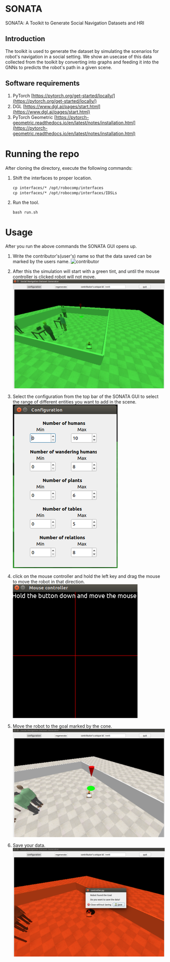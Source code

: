 # SONATA

SONATA: A Toolkit to Generate Social Navigation Datasets and HRI

## Introduction

The toolkit is used to generate the dataset by simulating the scenarios for robot's navigation in a social setting. We show an usecase of this data collected from the toolkit by converting into graphs and feeding it into the GNNs to predicts the robot's path in a given scene.

## Software requirements
1. PyTorch [https://pytorch.org/get-started/locally/](https://pytorch.org/get-started/locally/)
2. DGL [https://www.dgl.ai/pages/start.html](https://www.dgl.ai/pages/start.html)
3. PyTorch Geometric [https://pytorch-geometric.readthedocs.io/en/latest/notes/installation.html](https://pytorch-geometric.readthedocs.io/en/latest/notes/installation.html)

# Running the repo

After cloning the directory, execute the following commands:
1. Shift the interfaces to proper location.
    ```
    cp interfaces/* /opt/robocomp/interfaces
    cp interfaces/* /opt/robocomp/interfaces/IDSLs
    ```
2. Run the tool.
    ```
    bash run.sh
    ```

# Usage

After you run the above commands the SONATA GUI opens up.

1. Write the contributor's(user's) name so that the data saved can be marked by the users name.
![contributor](./images/get_contributor.png)

2. After this the simulation will start with a green tint, and until the mouse controller is clicked robot will not move. 
![simulator](./images/simulation_green_start.png)

3. Select the configuration from the top bar of the SONATA GUI to select the range of different entities you want to add in the scene.
![configuration](./images/select_range.png)

4. click on the mouse controller and hold the left key and drag the mouse to move the robot in that direction.
![mouse](./images/click_joystick.png)

5. Move the robot to the goal marked by the cone.
![goal](./images/reach_goal.png)

6. Save your data.
![save](./images/save.png)

